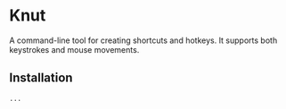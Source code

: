 # Knut
A command-line tool for creating shortcuts and hotkeys. It supports both keystrokes and mouse movements. 

## Installation
```
...
```